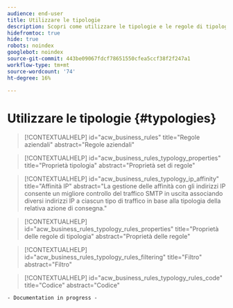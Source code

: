 ```yaml
---
audience: end-user
title: Utilizzare le tipologie
description: Scopri come utilizzare le tipologie e le regole di tipologia per controllare, filtrare e monitorare l’invio delle consegne.
hidefromtoc: true
hide: true
robots: noindex
googlebot: noindex
source-git-commit: 443be09067fdcf78651550cfea5ccf38f2f247a1
workflow-type: tm+mt
source-wordcount: '74'
ht-degree: 16%

---
```



# Utilizzare le tipologie {#typologies}

>[!CONTEXTUALHELP]
>id="acw_business_rules"
>title="Regole aziendali"
>abstract="Regole aziendali"

>[!CONTEXTUALHELP]
>id="acw_business_rules_typology_properties"
>title="Proprietà tipologia"
>abstract="Proprietà set di regole"

>[!CONTEXTUALHELP]
>id="acw_business_rules_typology_ip_affinity"
>title="Affinità IP"
>abstract="La gestione delle affinità con gli indirizzi IP consente un migliore controllo del traffico SMTP in uscita associando diversi indirizzi IP a ciascun tipo di traffico in base alla tipologia della relativa azione di consegna."

>[!CONTEXTUALHELP]
>id="acw_business_rules_typology_rules_properties"
>title="Proprietà delle regole di tipologia"
>abstract="Proprietà delle regole"

>[!CONTEXTUALHELP]
>id="acw_business_rules_typology_rules_filtering"
>title="Filtro"
>abstract="Filtro"

>[!CONTEXTUALHELP]
>id="acw_business_rules_typology_rules_code"
>title="Codice"
>abstract="Codice"

`- Documentation in progress -`
